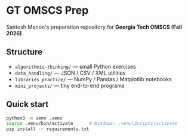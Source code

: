 # GT OMSCS Prep

Santosh Menon's preparation repository for **Georgia Tech OMSCS (Fall 2026)**.

## Structure
- `algorithmic-thinking/` — small Python exercises
- `data_handling/` — JSON / CSV / XML utilities
- `libraries_practice/` — NumPy / Pandas / Matplotlib notebooks
- `mini_projects/` — tiny end-to-end programs

## Quick start
```bash
python3 -m venv .venv
source .venv/bin/activate      # Windows: .venv\Scripts\activate
pip install -r requirements.txt
```
